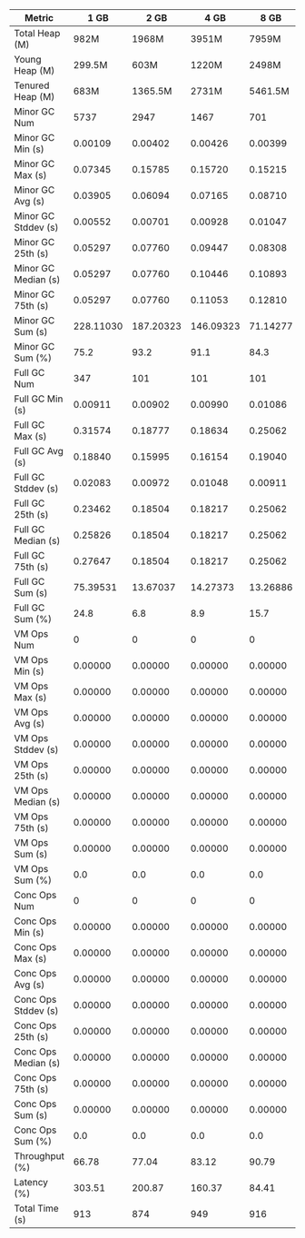 | Metric | 1 GB | 2 GB | 4 GB | 8 GB |
|------|----|----|----|----|
| Total Heap (M) | 982M | 1968M | 3951M | 7959M |
| Young Heap (M) | 299.5M | 603M | 1220M | 2498M |
| Tenured Heap (M) | 683M | 1365.5M | 2731M | 5461.5M |
| Minor GC Num | 5737 | 2947 | 1467 | 701 |
| Minor GC Min (s) | 0.00109 | 0.00402 | 0.00426 | 0.00399 |
| Minor GC Max (s) | 0.07345 | 0.15785 | 0.15720 | 0.15215 |
| Minor GC Avg (s) | 0.03905 | 0.06094 | 0.07165 | 0.08710 |
| Minor GC Stddev (s) | 0.00552 | 0.00701 | 0.00928 | 0.01047 |
| Minor GC 25th (s) | 0.05297 | 0.07760 | 0.09447 | 0.08308 |
| Minor GC Median (s) | 0.05297 | 0.07760 | 0.10446 | 0.10893 |
| Minor GC 75th (s) | 0.05297 | 0.07760 | 0.11053 | 0.12810 |
| Minor GC Sum (s) | 228.11030 | 187.20323 | 146.09323 | 71.14277 |
| Minor GC Sum (%) | 75.2 | 93.2 | 91.1 | 84.3 |
| Full GC Num | 347 | 101 | 101 | 101 |
| Full GC Min (s) | 0.00911 | 0.00902 | 0.00990 | 0.01086 |
| Full GC Max (s) | 0.31574 | 0.18777 | 0.18634 | 0.25062 |
| Full GC Avg (s) | 0.18840 | 0.15995 | 0.16154 | 0.19040 |
| Full GC Stddev (s) | 0.02083 | 0.00972 | 0.01048 | 0.00911 |
| Full GC 25th (s) | 0.23462 | 0.18504 | 0.18217 | 0.25062 |
| Full GC Median (s) | 0.25826 | 0.18504 | 0.18217 | 0.25062 |
| Full GC 75th (s) | 0.27647 | 0.18504 | 0.18217 | 0.25062 |
| Full GC Sum (s) | 75.39531 | 13.67037 | 14.27373 | 13.26886 |
| Full GC Sum (%) | 24.8 | 6.8 | 8.9 | 15.7 |
| VM Ops Num | 0 | 0 | 0 | 0 |
| VM Ops Min (s) | 0.00000 | 0.00000 | 0.00000 | 0.00000 |
| VM Ops Max (s) | 0.00000 | 0.00000 | 0.00000 | 0.00000 |
| VM Ops Avg (s) | 0.00000 | 0.00000 | 0.00000 | 0.00000 |
| VM Ops Stddev (s) | 0.00000 | 0.00000 | 0.00000 | 0.00000 |
| VM Ops 25th (s) | 0.00000 | 0.00000 | 0.00000 | 0.00000 |
| VM Ops Median (s) | 0.00000 | 0.00000 | 0.00000 | 0.00000 |
| VM Ops 75th (s) | 0.00000 | 0.00000 | 0.00000 | 0.00000 |
| VM Ops Sum (s) | 0.00000 | 0.00000 | 0.00000 | 0.00000 |
| VM Ops Sum (%) | 0.0 | 0.0 | 0.0 | 0.0 |
| Conc Ops Num | 0 | 0 | 0 | 0 |
| Conc Ops Min (s) | 0.00000 | 0.00000 | 0.00000 | 0.00000 |
| Conc Ops Max (s) | 0.00000 | 0.00000 | 0.00000 | 0.00000 |
| Conc Ops Avg (s) | 0.00000 | 0.00000 | 0.00000 | 0.00000 |
| Conc Ops Stddev (s) | 0.00000 | 0.00000 | 0.00000 | 0.00000 |
| Conc Ops 25th (s) | 0.00000 | 0.00000 | 0.00000 | 0.00000 |
| Conc Ops Median (s) | 0.00000 | 0.00000 | 0.00000 | 0.00000 |
| Conc Ops 75th (s) | 0.00000 | 0.00000 | 0.00000 | 0.00000 |
| Conc Ops Sum (s) | 0.00000 | 0.00000 | 0.00000 | 0.00000 |
| Conc Ops Sum (%) | 0.0 | 0.0 | 0.0 | 0.0 |
| Throughput (%) | 66.78 | 77.04 | 83.12 | 90.79 |
| Latency (%) | 303.51 | 200.87 | 160.37 | 84.41 |
| Total Time (s) | 913 | 874 | 949 | 916 |
